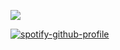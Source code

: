 ![](https://komarev.com/ghpvc/?username=GodOfLies&color=7C292A&label=PSYCHOS&abbreviated=true&style=for-the-badge)

[![spotify-github-profile](https://spotify-github-profile.kittinanx.com/api/view?uid=iiartystranger&cover_image=true&theme=novatorem&show_offline=false&background_color=121212&interchange=false&bar_color=901d1d&bar_color_cover=false)](https://github.com/kittinan/spotify-github-profile)
